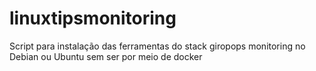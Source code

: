 # linuxtipsmonitoring
Script para instalação das ferramentas do stack giropops monitoring no Debian ou Ubuntu sem ser por meio de docker
